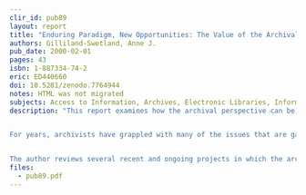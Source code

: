 ```yaml
---
clir_id: pub89
layout: report
title: "Enduring Paradigm, New Opportunities: The Value of the Archival Perspective in the Digital Environment"
authors: Gilliland-Swetland, Anne J.
pub_date: 2000-02-01
pages: 43
isbn: 1-887334-74-2
eric: ED440660
doi: 10.5281/zenodo.7764944
notes: HTML was not migrated
subjects: Access to Information, Archives, Electronic Libraries, Information Management, Library Collection Development, Preservation, Records Management, Research and Development
description: "This report examines how the archival perspective can be useful in addressing problems faced by those who design, manage, disseminate, and preserve digital information.


For years, archivists have grappled with many of the issues that are gaining broad attention in the digital environment. Since the 1960s, the archival community has worked closely with creators of records and record-keeping systems to develop means to identify and preserve digital records that have no paper counterpart. Emerging dialog about how to define and ensure authenticity in digital objects can also benefit from the archivist’s perspective. Archival institutions serve an important legal function in society, and concern for retaining the evidential value of records has placed the archival community at the forefront of research and development in digital authentication.


The author reviews several recent and ongoing projects in which the archival community has provided leadership in setting the agenda or integrating the archival perspective."
files:
  - pub89.pdf
---
```

